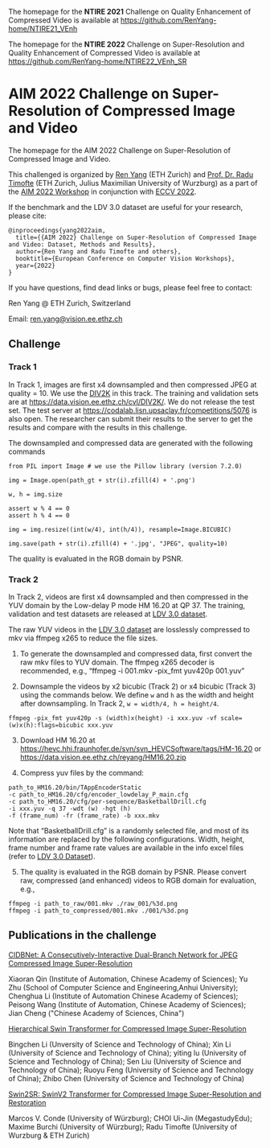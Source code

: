 The homepage for the **NTIRE 2021** Challenge on Quality Enhancement of Compressed Video is available at https://github.com/RenYang-home/NTIRE21_VEnh

The homepage for the **NTIRE 2022** Challenge on Super-Resolution and Quality Enhancement of Compressed Video is available at https://github.com/RenYang-home/NTIRE22_VEnh_SR

# AIM 2022 Challenge on Super-Resolution of Compressed Image and Video

The homepage for the AIM 2022 Challenge on Super-Resolution of Compressed Image and Video.  

This challenged is organized by [Ren Yang](https://renyang-home.github.io/) (ETH Zurich) and [Prof. Dr. Radu Timofte](https://people.ee.ethz.ch/~timofter/) (ETH Zurich, Julius Maximilian University of Wurzburg) as a part of the [AIM 2022 Workshop](https://data.vision.ee.ethz.ch/cvl/aim22/) in conjunction with [ECCV 2022](https://eccv2022.ecva.net/).

If the benchmark and the LDV 3.0 dataset are useful for your research, please cite:
```
@inproceedings{yang2022aim,
  title={{AIM 2022} Challenge on Super-Resolution of Compressed Image and Video: Dataset, Methods and Results},
  author={Ren Yang and Radu Timofte and others}, 
  booktitle={European Conference on Computer Vision Workshops}, 
  year={2022}
}
```

If you have questions, find dead links or bugs, please feel free to contact:

Ren Yang @ ETH Zurich, Switzerland   

Email: ren.yang@vision.ee.ethz.ch

## Challenge

### Track 1

In Track 1, images are first x4 downsampled and then compressed JPEG at quality = 10. We use the [DIV2K](https://data.vision.ee.ethz.ch/cvl/DIV2K/) in this track. The training and validation sets are at https://data.vision.ee.ethz.ch/cvl/DIV2K/. We do not release the test set. The test server at https://codalab.lisn.upsaclay.fr/competitions/5076 is also open. The researcher can submit their results to the server to get the results and compare with the results in this challenge.

The downsampled and compressed data are generated with the following commands

```
from PIL import Image # we use the Pillow library (version 7.2.0)

img = Image.open(path_gt + str(i).zfill(4) + '.png')

w, h = img.size

assert w % 4 == 0
assert h % 4 == 0

img = img.resize((int(w/4), int(h/4)), resample=Image.BICUBIC)

img.save(path + str(i).zfill(4) + '.jpg', "JPEG", quality=10)
```

The quality is evaluated in the RGB domain by PSNR.

### Track 2

In Track 2, videos are first x4 downsampled and then compressed in the YUV domain by the Low-delay P mode HM 16.20 at QP 37. The training, validation and test datasets are released at [LDV 3.0 dataset](https://github.com/RenYang-home/LDV_dataset#ldv-30-365-videos).

The raw YUV videos in the [LDV 3.0 dataset](https://github.com/RenYang-home/LDV_dataset#ldv-30-365-videos) are losslessly compressed to mkv via ffmpeg x265 to reduce the file sizes.

1. To generate the downsampled and compressed data, first convert the raw mkv files to YUV domain. The ffmpeg x265 decoder is recommended, e.g., “ffmpeg -i 001.mkv -pix_fmt yuv420p 001.yuv”

2. Downsample the videos by x2 bicubic (Track 2) or x4 bicubic (Track 3) using the commands below. We define ```w``` and ```h``` as the width and height after downsampling. In Track 2, ```w = width/4, h = height/4```.

```
ffmpeg -pix_fmt yuv420p -s (width)x(height) -i xxx.yuv -vf scale=(w)x(h):flags=bicubic xxx.yuv
```

3. Download HM 16.20 at https://hevc.hhi.fraunhofer.de/svn/svn_HEVCSoftware/tags/HM-16.20 or https://data.vision.ee.ethz.ch/reyang/HM16.20.zip

4. Compress yuv files by the command:

```
path_to_HM16.20/bin/TAppEncoderStatic 
-c path_to_HM16.20/cfg/encoder_lowdelay_P_main.cfg 
-c path_to_HM16.20/cfg/per-sequence/BasketballDrill.cfg 
-i xxx.yuv -q 37 -wdt (w) -hgt (h)
-f (frame_num) -fr (frame_rate) -b xxx.mkv
```

Note that “BasketballDrill.cfg” is a randomly selected file, and most of its information are replaced by the following configurations. Width, height, frame number and frame rate values are available in the info excel files (refer to [LDV 3.0 Dataset](https://github.com/RenYang-home/LDV_dataset#ldv-30-365-videos)).

5. The quality is evaluated in the RGB domain by PSNR. Please convert raw, compressed (and enhanced) videos to RGB domain for evaluation, e.g.,
```
ffmpeg -i path_to_raw/001.mkv ./raw_001/%3d.png
ffmpeg -i path_to_compressed/001.mkv ./001/%3d.png
```

## Publications in the challenge

[CIDBNet: A Consecutively-Interactive Dual-Branch Network for JPEG Compressed Image Super-Resolution]()

Xiaoran Qin (Institute of Automation, Chinese Academy of Sciences); Yu Zhu (School of Computer Science and Engineering,Anhui University); Chenghua Li (Institute of Automation Chinese Academy of Sciences); Peisong Wang (Institute of Automation, Chinese Academy of Sciences); Jian Cheng ("Chinese Academy of Sciences, China")

[Hierarchical Swin Transformer for Compressed Image Super-Resolution](https://arxiv.org/pdf/2208.09885)

Bingchen Li (Unversity of Science and Technology of China); Xin Li (University of Science and Technology of China); yiting lu (University of Science and Technology of China); Sen Liu (University of Science and Technology of China); Ruoyu Feng (University of Science and Technology of China); Zhibo Chen (University of Science and Technology of China)

[Swin2SR: SwinV2 Transformer for Compressed Image Super-Resolution and Restoration](https://arxiv.org/pdf/2209.11345)

Marcos V. Conde (University of Würzburg); CHOI Ui-Jin (MegastudyEdu); Maxime Burchi (University of Würzburg); Radu Timofte (University of Wurzburg & ETH Zurich)
